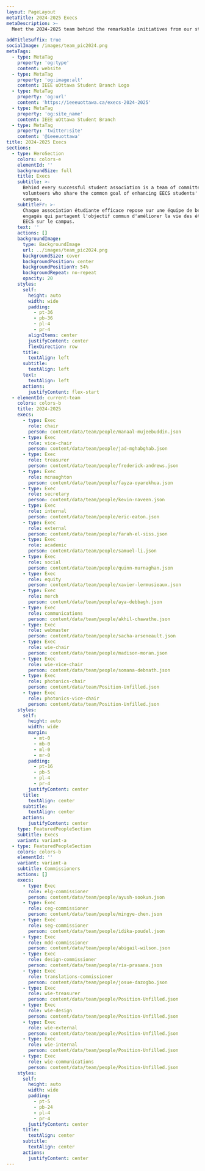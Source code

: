```yaml
---
layout: PageLayout
metaTitle: 2024-2025 Execs
metaDescription: >-
  Meet the 2024-2025 team behind the remarkable initiatives from our students.

addTitleSuffix: true
socialImage: /images/team_pic2024.png
metaTags:
  - type: MetaTag
    property: 'og:type'
    content: website
  - type: MetaTag
    property: 'og:image:alt'
    content: IEEE uOttawa Student Branch Logo
  - type: MetaTag
    property: 'og:url'
    content: 'https://ieeeuottawa.ca/execs-2024-2025'
  - type: MetaTag
    property: 'og:site_name'
    content: IEEE uOttawa Student Branch
  - type: MetaTag
    property: 'twitter:site'
    content: '@ieeeuottawa'
title: 2024-2025 Execs
sections:
  - type: HeroSection
    colors: colors-e
    elementId: ''
    backgroundSize: full
    title: Execs
    subtitle: >-
      Behind every successful student association is a team of committed
      volunteers who share the common goal of enhancing EECS students' life on
      campus.
    subtitleFr: >-
      Chaque association étudiante efficace repose sur une équipe de bénévoles
      engagés qui partagent l'objectif commun d'améliorer la vie des étudiants
      EECS sur le campus.
    text: ''
    actions: []
    backgroundImage:
      type: BackgroundImage
      url: ../images/team_pic2024.png
      backgroundSize: cover
      backgroundPosition: center
      backgroundPositionY: 54%
      backgroundRepeat: no-repeat
      opacity: 20
    styles:
      self:
        height: auto
        width: wide
        padding:
          - pt-36
          - pb-36
          - pl-4
          - pr-4
        alignItems: center
        justifyContent: center
        flexDirection: row
      title:
        textAlign: left
      subtitle:
        textAlign: left
      text:
        textAlign: left
      actions:
        justifyContent: flex-start
  - elementId: current-team
    colors: colors-b
    title: 2024-2025
    execs:
      - type: Exec
        role: chair
        person: content/data/team/people/manaal-mujeebuddin.json
      - type: Exec
        role: vice-chair
        person: content/data/team/people/jad-mghabghab.json
      - type: Exec
        role: treasurer
        person: content/data/team/people/frederick-andrews.json
      - type: Exec
        role: mcnaughton
        person: content/data/team/people/fayza-oyarekhua.json
      - type: Exec
        role: secretary
        person: content/data/team/people/kevin-naveen.json
      - type: Exec
        role: internal
        person: content/data/team/people/eric-eaton.json
      - type: Exec
        role: external
        person: content/data/team/people/farah-el-siss.json
      - type: Exec
        role: academic
        person: content/data/team/people/samuel-li.json
      - type: Exec
        role: social
        person: content/data/team/people/quinn-murnaghan.json
      - type: Exec
        role: equity
        person: content/data/team/people/xavier-lermusieaux.json
      - type: Exec
        role: merch
        person: content/data/team/people/aya-debbagh.json
      - type: Exec
        role: communications
        person: content/data/team/people/akhil-chawathe.json
      - type: Exec
        role: webmaster
        person: content/data/team/people/sacha-arseneault.json
      - type: Exec
        role: wie-chair
        person: content/data/team/people/madison-moran.json
      - type: Exec
        role: wie-vice-chair
        person: content/data/team/people/somana-debnath.json
      - type: Exec
        role: photonics-chair
        person: content/data/team/Position-Unfilled.json
      - type: Exec
        role: photonics-vice-chair
        person: content/data/team/Position-Unfilled.json
    styles:
      self:
        height: auto
        width: wide
        margin:
          - mt-0
          - mb-0
          - ml-0
          - mr-0
        padding:
          - pt-16
          - pb-5
          - pl-4
          - pr-4
        justifyContent: center
      title:
        textAlign: center
      subtitle:
        textAlign: center
      actions:
        justifyContent: center
    type: FeaturedPeopleSection
    subtitle: Execs
    variant: variant-a
  - type: FeaturedPeopleSection
    colors: colors-b
    elementId: ''
    variant: variant-a
    subtitle: Commissioners
    actions: []
    execs:
      - type: Exec
        role: elg-commissioner
        person: content/data/team/people/ayush-sookun.json
      - type: Exec
        role: ceg-commissioner
        person: content/data/team/people/mingye-chen.json
      - type: Exec
        role: seg-commissioner
        person: content/data/team/people/idika-poudel.json
      - type: Exec
        role: mdd-commissioner
        person: content/data/team/people/abigail-wilson.json
      - type: Exec
        role: design-commissioner
        person: content/data/team/people/ria-prasana.json
      - type: Exec
        role: translations-commissioner
        person: content/data/team/people/josue-dazogbo.json
      - type: Exec
        role: wie-treasurer
        person: content/data/team/people/Position-Unfilled.json
      - type: Exec
        role: wie-design
        person: content/data/team/people/Position-Unfilled.json
      - type: Exec
        role: wie-external
        person: content/data/team/people/Position-Unfilled.json
      - type: Exec
        role: wie-internal
        person: content/data/team/people/Position-Unfilled.json
      - type: Exec
        role: wie-communications
        person: content/data/team/people/Position-Unfilled.json
    styles:
      self:
        height: auto
        width: wide
        padding:
          - pt-5
          - pb-24
          - pl-4
          - pr-4
        justifyContent: center
      title:
        textAlign: center
      subtitle:
        textAlign: center
      actions:
        justifyContent: center
---
```

